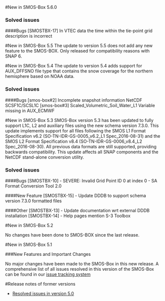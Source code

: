 #New in SMOS-Box 5.6.0

### Solved issues
####Bugs
    [SMOSTBX-17] In VTEC data the time within the tie-point grid description is incorrect
    
    
#New in SMOS-Box 5.5
The update to version 5.5 does not add any new feature to the SMOS-BOX. Only released for compatibility reasons with SNAP 6.


#New in SMOS-Box 5.4
The update to version 5.4 adds support for AUX_DFFSNO file type that contains the 
snow coverage for the northern hemisphere based on NOAA data.

### Solved issues
####Bugs
    [smos-box#2] Incomplete snapshot information NetCDF SCSF1C/SCSL1C
    [smos-box#3] Scaled_Volumetric_Soil_Water_L1 Variable missing in AUX_ECMWF


#New in SMOS-Box 5.3
SMOS-Box version 5.3 has been updated to fully support L1C, L2 and auxiliary files using the new schema version 7.3.0. 
This update implements support for all files following the SMOS L1 Format Specification v6.2 (SO-TN-IDR-GS-0005_v6.2_L1 Spec_2016-08-31) 
and the SMOS L2 Format Specification v8.4 (SO-TN-IDR-GS-0006_v8.4_L2 Spec_2016-08-30). 
All previous data formats are still supported, providing backwards compatibility. 
This update affects all SNAP components and the NetCDF stand-alone conversion utility.


### Solved issues
####Bugs
    [SMOSTBX-10] - SEVERE: Invalid Grid Point ID 0 at index 0 - SA Format Conversion Tool 2.0

####New Feature
    [SMOSTBX-15] - Update DDDB to support schema version 7.3.0 formatted files

####Other
    [SMOSTBX-13] - Update documentation wrt external DDDB installation
    [SMOSTBX-14] - Help pages mention S-3 Toolbox

#New in SMOS-Box 5.2

No changes have been done to SMOS-BOX since the last release. 

#New in SMOS-Box 5.1

###New Features and Important Changes

No major changes have been made to the SMOS-Box in this new release.
A comprehensive list of all issues resolved in this version of the SMOS-Box can be found in our 
[issue tracking system](https://senbox.atlassian.net/issues/?filter=11511)

#Release notes of former versions

* [Resolved issues in version 5.0](https://senbox.atlassian.net/issues/?filter=11510)

